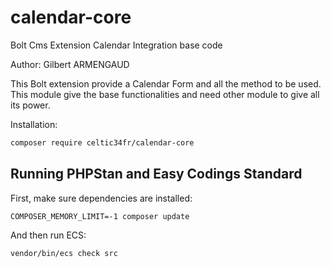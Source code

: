 # calendar-core
Bolt Cms Extension Calendar Integration base code

Author: Gilbert ARMENGAUD

This Bolt extension provide a Calendar Form and all the method to be used.
This module give the base functionalities and need other module to give all its power. 

Installation:

```bash
composer require celtic34fr/calendar-core
```


## Running PHPStan and Easy Codings Standard

First, make sure dependencies are installed:

```
COMPOSER_MEMORY_LIMIT=-1 composer update
```

And then run ECS:

```
vendor/bin/ecs check src
```
